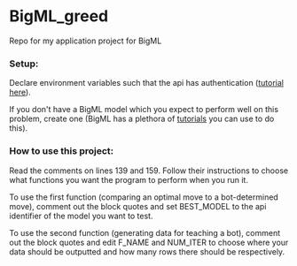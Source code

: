 # BigML_greed
Repo for my application project for BigML

### Setup:
Declare environment variables such that the api has authentication ([tutorial here](https://bigml.com/api/quick_start#qs_authentication)).

If you don't have a BigML model which you expect to perform well on this problem, create one (BigML has a plethora of [tutorials](https://bigml.com/education/videos) you can use to do this).

### How to use this project:
Read the comments on lines 139 and 159. Follow their instructions to choose what functions you want the program to perform when you run it.

To use the first function (comparing an optimal move to a bot-determined move), comment out the block quotes and set BEST_MODEL to the api identifier of the model you want to test.

To use the second function (generating data for teaching a bot), comment out the block quotes and edit F_NAME and NUM_ITER to choose where your data should be outputted and how many rows there should be respectively.
